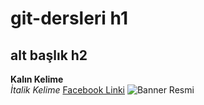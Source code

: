 # git-dersleri h1
## alt başlık h2
**Kalın Kelime**
<br/>
*İtalik Kelime*
[Facebook Linki](https://www.facebook.com)
![Banner Resmi](http://www.ihs.com.tr/blog/wp-content/uploads/2015/11/php-mi-aspnet-mi-makale.png)
